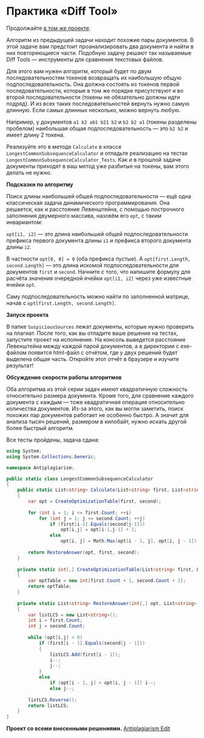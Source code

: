 # Практика «Diff Tool»

Продолжайте [в том же проекте](Antiplagiarism.zip).

Алгоритм из предыдущей задачи находит похожие пары документов. В этой задаче вам предстоит проанализировать два документа и найти в них повторяющиеся части. Подобную задачу решают так называемые Diff Tools — инструменты для сравнения текстовых файлов.

Для этого вам нужен алгоритм, который будет по двум последовательностям токенов возвращать их наибольшую общую подпоследовательность. Она должна состоять из токенов первой последовательности, которые в том же порядке присутствуют и во второй последовательности (токены не обязательно должны идти подряд). И из всех таких последовательностей вернуть нужно самую длинную. Если самых длинных несколько, можно вернуть любую.

Например, у документов `a1 b2 ab1 b21 b2` и `b2 b2 a1` (токены разделены пробелом) наибольшая общая подпоследовательность — это `b2 b2` и имеет длину 2 токена.

Реализуйте это в методе `Calculate` в классе `LongestCommonSubsequenceCalculator` и отладьте реализацию на тестах `LongestCommonSubsequenceCalculator_Tests`. Как и в прошлой задаче документы приходят в ваш метод уже разбитые на токены, вам этого делать не нужно.

**Подсказки по алгоритму**

Поиск длины наибольшей общей подпоследовательности — ещё одна классическая задача динамического программирования. Она решается, как и расстояние Левенштейна, с помощью построчного заполнения двумерного массива, назовём его `opt`, с таким инвариантом:

`opt[i1, i2]` — это длина наибольшей общей подпоследовательности префикса первого документа длины `i1` и префикса второго документа длины `i2`.

В частности `opt[0, 0] = 0` (оба префикса пустые). А `opt[first.Length, second.Length]` — это длина искомой подпоследовательности для документов `first` и `second`. Начните с того, что напишите формулу для расчёта значения очередной ячейки `opt[i1, i2]` через уже известные ячейки `opt`.

Саму подпоследовательность можно найти по заполненной матрице, начав с `opt[first.Length, second.Length]`.

**Запуск проекта**

В папке `SuspiciousSources` лежат документы, которые нужно проверить на плагиат. После того, как вы отладите ваше решение на тестах, запустите проект на исполнение. На консоль выведется расстояние Левенштейна между каждой парой документов, а в директории с exe-файлом появится html-файл с отчётом, где у двух решений будет выделена общая часть. Откройте этот отчёт в браузере и изучите результат!

**Обсуждение скорости работы алгоритмов**

Оба алгоритма из этой серии задач имеют квадратичную сложность относительно размера документа. Кроме того, для сравнение каждого документа с каждым — тоже квадратичная операция относительно количества документов. Из-за этого, как вы могли заметить, поиск похожих пар документов работает не особенно быстро. А значит для анализа тысяч решений, размером в килобайт, нужно искать другой более быстрый алгоритм.

Все тесты пройдены, задача сдана:
```cs
using System;
using System.Collections.Generic;

namespace Antiplagiarism;

public static class LongestCommonSubsequenceCalculator
{
    public static List<string> Calculate(List<string> first, List<string> second)
    {
        var opt = CreateOptimizationTable(first, second);
    
        for (int i = 1; i <= first.Count; ++i)
            for (int j = 1; j <= second.Count; ++j)
                if (first[i-1].Equals(second[j-1]))
                    opt[i,j] = opt[i-1,j-1] + 1;
                else
                    opt[i, j] = Math.Max(opt[i - 1, j], opt[i, j - 1]);
    
        return RestoreAnswer(opt, first, second);
    }
    
    private static int[,] CreateOptimizationTable(List<string> first, List<string> second)
    {
        var optTable = new int[first.Count + 1, second.Count + 1];
        return optTable;
    }
    
    private static List<string> RestoreAnswer(int[,] opt, List<string> first, List<string> second)
    {
        var listLCS = new List<string>();
        int i = first.Count;
        int j = second.Count;
    
        while (opt[i,j] > 0)
            if (first[i - 1].Equals(second[j - 1]))
            {
                listLCS.Add(first[i - 1]);
                i--;
                j--;
            }
            else
                if (opt[i - 1, j] > opt[i, j - 1]) i--;
                else j--;
    
        listLCS.Reverse();
        return listLCS;
    }
}
```

**Проект со всеми внесенными решениями.**
[Antiplagiarism Edit](Antiplagiarism_Edit.zip)
